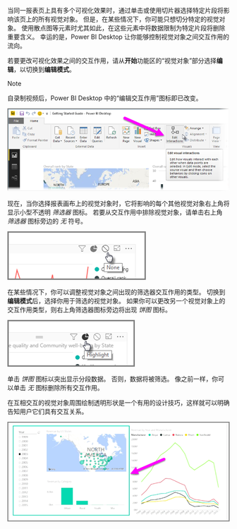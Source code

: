 当同一报表页上具有多个可视化效果时，通过单击或使用切片器选择特定片段将影响该页上的所有视觉对象。 但是，在某些情况下，你可能只想切分特定的视觉对象。 使用散点图等元素时尤其如此，在这些元素中将数据限制为特定片段将删除重要含义。 幸运的是，Power BI Desktop 让你能够控制视觉对象之间交互作用的流向。

若要更改可视化效果之间的交互作用，请从**开始**功能区的“视觉对象”部分选择**编辑**，以切换到**编辑模式**。

>[!NOTE]
>自录制视频后，Power BI Desktop 中的“编辑交互作用”图标即已改变。
> 
> 

![](media/3-11a-create-interaction-between-visualizations/3-11a_1.png)

现在，当你选择报表画布上的视觉对象时，它将影响的每个其他视觉对象右上角将显示小型不透明 *筛选器* 图标。 若要从交互作用中排除视觉对象，请单击右上角 *筛选器* 图标旁边的 *无* 符号。

![](media/3-11a-create-interaction-between-visualizations/3-11a_2.png)

在某些情况下，你可以调整视觉对象之间出现的筛选器交互作用的类型。 切换到**编辑模式**后，选择你用于筛选的视觉对象。 如果你可以更改另一个视觉对象上的交互作用类型，则右上角筛选器图标旁边将出现 *饼图* 图标。

![](media/3-11a-create-interaction-between-visualizations/3-11a_3.png)

单击 *饼图* 图标以突出显示分段数据。 否则，数据将被筛选。 像之前一样，你可以单击 *无* 图标删除所有交互作用。

在互相交互的视觉对象周围绘制透明形状是一个有用的设计技巧，这样就可以明确告知用户它们具有交互关系。

![](media/3-11a-create-interaction-between-visualizations/3-11a_4.png)

